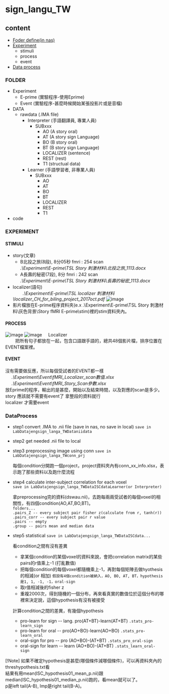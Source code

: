 # sign_langu_TW
## content
- [Foder define(in nas)](#FOLDER) 
- [Experiment](#EXPERIMENT)
  - stimuli
  - process
  - event
 - [Data process](#DataProcess)

### FOLDER
- Experiment
  - E-prime (實驗程序-使用Eprime)
  - Event (實驗程序-甚麼時候開始某張投影片或是音檔)
- DATA
  - rawdata (.IMA file)
    - Interpreter (手語翻譯員, 專業人員)
      - SUBxxx
        - AO (A story oral)
        - AT (A story sign Language)
        - BO (B story oral)
        - BT (B story sign Language)
        - LOCALIZER (sentence)
        - REST (rest)
        - T1 (structual data)
    - Learner (手語學習者, 非專業人員)
      - SUBxxx
        - AO
        - AT
        - BO
        - BT
        - LOCALIZER
        - REST
        - T1
- code

### EXPERIMENT
#### STIMULI
- story(文章)  
  - B北投之旅(8段), 8分05秒
    fmri : 254 scan  
    *.\Experiment\E-prime\TSL Story 刺激材料\北投之旅_1113.docx*
  - A長壽的秘密(7段), 8分
    fmri : 242 scan  
    *.\Experiment\E-prime\TSL Story 刺激材料\長壽的秘密_1113.docx*
- localizer(語句)  
    &nbsp;&nbsp;&nbsp;&nbsp;&nbsp;&nbsp;&nbsp;&nbsp;*.\Experiment\E-prime\TSL localizer 刺激材料\localizer_CH_for_biling_project_2017oct.pdf*
![image](https://github.com/user-attachments/assets/c0f34188-0d41-44ed-9e63-4616e07a1de0)
- 影片檔放在E-prime程序資料夾(e.x .\Experiment\E-prime\TSL Story 刺激材料\灰色背景\Story fMRI E-prime\stim)裡的stim資料夾內。
#### PROCESS
![image](https://github.com/user-attachments/assets/870ef6b3-aae9-4b12-a1e3-837940417f35)
![image](https://github.com/user-attachments/assets/f0daa45f-fc09-4439-8154-f9fc8b768141)
&nbsp;&nbsp;&nbsp;&nbsp;Localizer  
&nbsp;&nbsp;&nbsp;&nbsp;&nbsp;&nbsp;&nbsp;&nbsp;把所有句子都放在一起，包含口語跟手語的，總共48個影片檔，排序位置在EVENT檔案裡。

#### EVENT
沒有需要做反應，所以每個受試者的EVENT都一樣  
&nbsp;&nbsp;&nbsp;&nbsp; *.\Experiment\Event\fMRI_Localizer_scan數值.xlsx*     
&nbsp;&nbsp;&nbsp;&nbsp; *.\Experiment\Event\fMRI_Story_Scan參數.xlsx*   
放Eprime的程序，輸出的是甚麼，開始以及結束時間，以及對應的scan是多少。  
story 應該就不需要有event了 拿整段的資料就行  
localizer 才需要event  

### DataProcess

- step1  convert .IMA to .nii file (save in nas, no save in local)
   `save in LabDatajengsign_langa_TWDataniidata`  
    
- step2  get needed .nii file to local  
      
- step3  preprocessing image using conn
  `save in LabDatajengsign_langa_TWconn_prj`
    
  每個condition分開跑一個project，project資料夾內有conn_xx_info.xlsx，表示跑了那些資料以及跑什麼流程     
     
- step4  calculate inter-subject correlation for each voxel  
  `save in LabDatajengsign_langa_TWDataISCdataLearner(or Interpreter)`
    
  拿preprocessing完的資料(dswau.nii)，去跑每兩兩受試者的每個voxel的相關性，有四個condition(AO,AT,BO,BT)。     
  `folders...`    
  `.pairs_Z -- every subject pair fisher z(calculate from r, tanh(r)) `  
  `.pairs_corr -- every subject pair r value`  
  `.pairs -- empty`  
  `.group -- pairs mean and median data`
    
- step5  statistical
  `save in LabDatajengsign_langa_TWDataISCdata...`  
    
  看condition之間有沒有差異  
  - 拿某個condition的某個voxel的資料來說，會把correlation matrix的某些pairs的r值乘上-1 (打亂數值)  
  - 把每個condition的每個voxel都隨機乘上-1，再對每個矩陣去做hyothesis的相減(or 相加) `假設有4個condition被納入，AO, BO, AT, BT，hypothesis是1, 1, -1, -1，oral-sign`
  - 取r值相減後的fisher z
  - 重複2000次，得到隨機的一個分布，再來看真實的數值位於這個分布的哪裡來決定說，這個hypothesis有沒有被接受
       
  計算condition之間的差異，有幾個hypothesis    
  - pro-learn for sign -- lang. pro(AT+BT)-learn(AT+BT) `.stats_pro-learn_sign`    
  - pro-learn for oral -- pro(AO+BO)-learn(AO+BO) `.stats_pro-learn_oral`    
  - oral-sign for pro -- pro  (AO+BO)-(AT+BT) `.stats_pro_oral-sign`    
  - oral-sign for learn -- learn  (AO+BO)-(AT+BT) `.stats_learn_oral-sign`
       
 [!Note]
 如果不確定hypothesis是甚麼(哪個條件減哪個條件)，可以再資料夾內的threshypothesis.txt看   
 結果有用mean(ISC_hypothesis01_mean_p.nii)跟median(ISC_hypothesis01_median_p.nii)跑的，看mean就可以了。   
 p是left tail(A-B), lmp是right tail(B-A)。   
   
  
